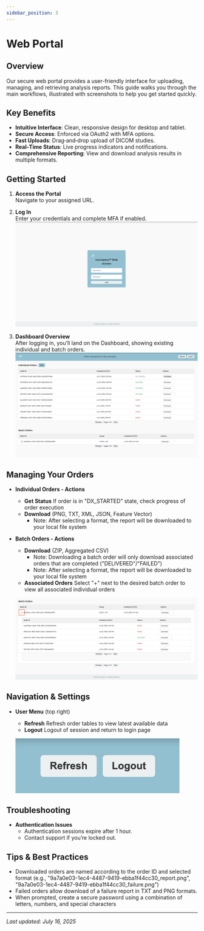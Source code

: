 ```yaml
---
sidebar_position: 3
---
```


# Web Portal

## Overview

Our secure web portal provides a user-friendly interface for uploading, managing, and retrieving analysis reports. This guide walks you through the main workflows, illustrated with screenshots to help you get started quickly.

## Key Benefits

- **Intuitive Interface**: Clean, responsive design for desktop and tablet.
- **Secure Access**: Enforced via OAuth2 with MFA options.
- **Fast Uploads**: Drag‑and‑drop upload of DICOM studies.
- **Real‑Time Status**: Live progress indicators and notifications.
- **Comprehensive Reporting**: View and download analysis results in multiple formats.

## Getting Started

1. **Access the Portal**  
   Navigate to your assigned URL.

2. **Log In**  
   Enter your credentials and complete MFA if enabled.  
   ![Login Page](/img/portal_login_page.png)

3. **Dashboard Overview**  
   After logging in, you’ll land on the Dashboard, showing existing individual and batch orders.  
   ![Dashboard Overview](/img/landing_page_with_status.png)

## Managing Your Orders

- **Individual Orders - Actions**

  - **Get Status** If order is in "DX_STARTED" state, check progress of order execution
  - **Download** (PNG, TXT, XML, JSON, Feature Vector)
    - Note: After selecting a format, the report will be downloaded to your local file system

- **Batch Orders - Actions**

  - **Download** (ZIP, Aggregated CSV)
    - Note: Downloading a batch order will only download associated orders that are completed ("DELIVERED"/"FAILED")
    - Note: After selecting a format, the report will be downloaded to your local file system
  - **Associated Orders** Select "+" next to the desired batch order to view all associated individual orders

  ![Batch Order View Expanded](/img/batch_order_expanded.png)

## Navigation & Settings

- **User Menu** (top right)

  - **Refresh** Refresh order tables to view latest available data
  - **Logout** Logout of session and return to login page

  ![Settings Panel](/img/user_menu.png)

## Troubleshooting

- **Authentication Issues**
  - Authentication sessions expire after 1 hour.
  - Contact support if you’re locked out.

## Tips & Best Practices

- Downloaded orders are named according to the order ID and selected format (e.g., "9a7a0e03-1ec4-4487-9419-ebba1f44cc30_report.png", "9a7a0e03-1ec4-4487-9419-ebba1f44cc30_failure.png")
- Failed orders allow download of a failure report in TXT and PNG formats.
- When prompted, create a secure password using a combination of letters, numbers, and special characters

---

_Last updated: July 16, 2025_
